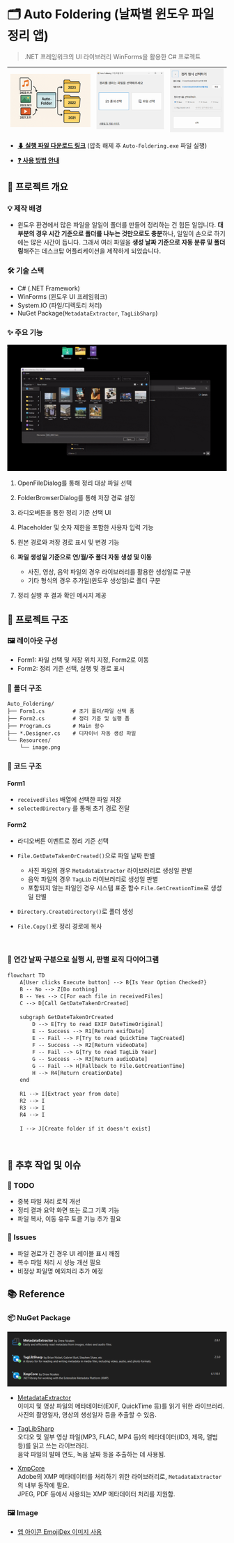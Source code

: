 # 🗂️ Auto Foldering (날짜별 윈도우 파일 정리 앱)
> .NET 프레임워크의 UI 라이브러리 WinForms을 활용한 C# 프로젝트

 ![logic](./img/logic.png) |![form1](./img/image.png) | ![alt text](./img/image-1.png)
--|--|--

- **[⬇ 실행 파일 다운로드 링크](https://github.com/tony96kimsh/Auto-Foldering/raw/refs/heads/main/bin/Release.zip)** (압축 해제 후 `Auto-Foldering.exe` 파일 실행)

- **[❓ 사용 방법 안내](https://github.com/tony96kimsh/Auto-Foldering/blob/main/사용방법.md)**

## 📝 프로젝트 개요

### 💡 제작 배경
- 윈도우 환경에서 많은 파일을 일일이 폴더를 만들어 정리하는 건 힘든 일입니다. **대부분의 경우 시간 기준으로 폴더를 나누는 것만으로도 충분**하나, 일일이 손으로 하기에는 많은 시간이 듭니다. 그래서 여러 파일을 **생성 날짜 기준으로 자동 분류 및 폴더링**해주는 데스크탑 어플리케이션을 제작하게 되었습니다.

### 🛠️ 기술 스택
- C# (.NET Framework)
- WinForms (윈도우 UI 프레임워크)
- System.IO (파일/디렉토리 처리)
- NuGet Package(`MetadataExtractor`, `TagLibSharp`)

### ✨ 주요 기능

![대표 동작 로직](./img/testing.gif)

1. OpenFileDialog를 통해 정리 대상 파일 선택
2. FolderBrowserDialog를 통해 저장 경로 설정
3. 라디오버튼을 통한 정리 기준 선택 UI
4. Placeholder 및 숫자 제한을 포함한 사용자 입력 기능
5. 원본 경로와 저장 경로 표시 및 변경 기능
6. **파일 생성일 기준으로 연/월/주 폴더 자동 생성 및 이동**
    
    - 사진, 영상, 음악 파일의 경우 라이브러리를 활용한 생성일로 구분 
    - 기타 형식의 경우 추가일(윈도우 생성일)로 폴더 구분

7. 정리 실행 후 결과 확인 메시지 제공

## 🧱 프로젝트 구조

### 🖼️ 레이아웃 구성
- Form1: 파일 선택 및 저장 위치 지정, Form2로 이동
- Form2: 정리 기준 선택, 실행 및 경로 표시

### 📂 폴더 구조
```
Auto_Foldering/
├── Form1.cs         # 초기 폴더/파일 선택 폼
├── Form2.cs         # 정리 기준 및 실행 폼
├── Program.cs       # Main 함수
├── *.Designer.cs    # 디자이너 자동 생성 파일
└── Resources/
    └── image.png
```

### 🧩 코드 구조

#### Form1
- `receivedFiles` 배열에 선택한 파일 저장
- `selectedDirectory` 를 통해 초기 경로 전달
#### Form2

- 라디오버튼 이벤트로 정리 기준 선택
- `File.GetDateTakenOrCreated()`으로 파일 날짜 판별
    
  - 사진 파일의 경우 `MetadataExtractor` 라이브러리로 생성일 판별
  - 음악 파일의 경우 `TagLib` 라이브러리로 생성일 판별
  - 포함되지 않는 파일인 경우 시스템 표준 함수 `File.GetCreationTime`로 생성일 판별

- `Directory.CreateDirectory()`로 폴더 생성
- `File.Copy()`로 정리 경로에 복사

<br>

### 🧭 연간 날짜 구분으로 실행 시, 판별 로직 다이어그램

```mermaid
flowchart TD
    A[User clicks Execute button] --> B{Is Year Option Checked?}
    B -- No --> Z[Do nothing]
    B -- Yes --> C[For each file in receivedFiles]
    C --> D[Call GetDateTakenOrCreated]

    subgraph GetDateTakenOrCreated
        D --> E[Try to read EXIF DateTimeOriginal]
        E -- Success --> R1[Return exifDate]
        E -- Fail --> F[Try to read QuickTime TagCreated]
        F -- Success --> R2[Return videoDate]
        F -- Fail --> G[Try to read TagLib Year]
        G -- Success --> R3[Return audioDate]
        G -- Fail --> H[Fallback to File.GetCreationTime]
        H --> R4[Return creationDate]
    end

    R1 --> I[Extract year from date]
    R2 --> I
    R3 --> I
    R4 --> I

    I --> J[Create folder if it doesn't exist]    
```

<br>

## 🚧 추후 작업 및 이슈

### 📌 TODO
- 중복 파일 처리 로직 개선
- 정리 결과 요약 화면 또는 로그 기록 기능
- 파일 복사, 이동 유무 토클 기능 추가 필요

### 🐞 Issues
- 파일 경로가 긴 경우 UI 레이블 표시 깨짐
- 복수 파일 처리 시 성능 개선 필요
- 비정상 파일명 예외처리 추가 예정

## 📚 Reference

### 📦 NuGet Package
![alt text](./img/nuget-list.png)
- [MetadataExtractor](https://github.com/drewnoakes/metadata-extractor-dotnet)  
  이미지 및 영상 파일의 메타데이터(EXIF, QuickTime 등)를 읽기 위한 라이브러리.  
  사진의 촬영일자, 영상의 생성일자 등을 추출할 수 있음.

- [TagLibSharp](https://github.com/mono/taglib-sharp)  
  오디오 및 일부 영상 파일(MP3, FLAC, MP4 등)의 메타데이터(ID3, 제목, 앨범 등)를 읽고 쓰는 라이브러리.  
  음악 파일의 발매 연도, 녹음 날짜 등을 추출하는 데 사용됨.

- [XmpCore](https://github.com/drewnoakes/metadata-extractor-dotnet/tree/master/XmpCore)  
  Adobe의 XMP 메타데이터를 처리하기 위한 라이브러리로, `MetadataExtractor`의 내부 동작에 필요.  
  JPEG, PDF 등에서 사용되는 XMP 메타데이터 처리를 지원함.

### 🖼️ Image
- [앱 아이콘 EmojiDex 이미지 사용](https://www.emojiall.com/ko/image/🗄)
